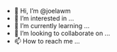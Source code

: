 - 👋 Hi, I’m @joelawm
- 👀 I’m interested in ...
- 🌱 I’m currently learning ...
- 💞️ I’m looking to collaborate on ...
- 📫 How to reach me ...

<!---
joelawm/joelawm is a ✨ special ✨ repository because its `README.md` (this file) appears on your GitHub profile.
You can click the Preview link to take a look at your changes.
--->
